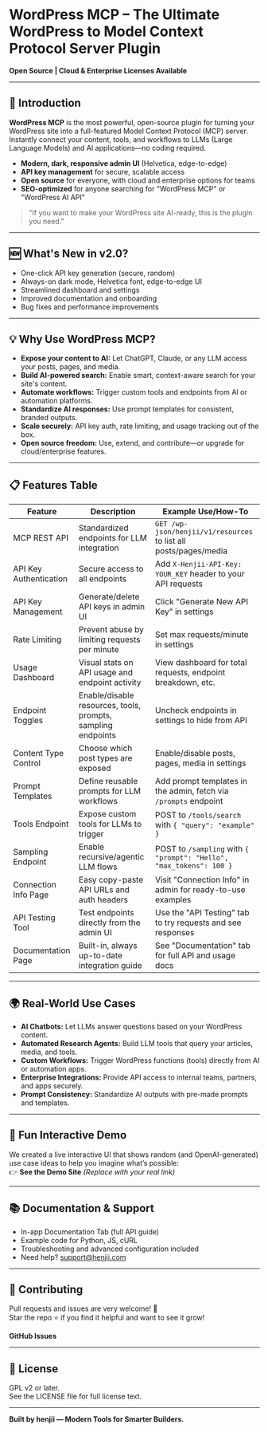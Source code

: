 
# WordPress MCP – The Ultimate WordPress to Model Context Protocol Server Plugin

**Open Source | Cloud & Enterprise Licenses Available**

---

## 🚀 Introduction

**WordPress MCP** is the most powerful, open-source plugin for turning your WordPress site into a full-featured Model Context Protocol (MCP) server. Instantly connect your content, tools, and workflows to LLMs (Large Language Models) and AI applications—no coding required.

- **Modern, dark, responsive admin UI** (Helvetica, edge-to-edge)
- **API key management** for secure, scalable access
- **Open source** for everyone, with cloud and enterprise options for teams
- **SEO-optimized** for anyone searching for "WordPress MCP" or "WordPress AI API"

> "If you want to make your WordPress site AI-ready, this is the plugin you need."

---

## 🆕 What's New in v2.0?
- One-click API key generation (secure, random)
- Always-on dark mode, Helvetica font, edge-to-edge UI
- Streamlined dashboard and settings
- Improved documentation and onboarding
- Bug fixes and performance improvements

---

## 💡 Why Use WordPress MCP?

- **Expose your content to AI:** Let ChatGPT, Claude, or any LLM access your posts, pages, and media.
- **Build AI-powered search:** Enable smart, context-aware search for your site's content.
- **Automate workflows:** Trigger custom tools and endpoints from AI or automation platforms.
- **Standardize AI responses:** Use prompt templates for consistent, branded outputs.
- **Scale securely:** API key auth, rate limiting, and usage tracking out of the box.
- **Open source freedom:** Use, extend, and contribute—or upgrade for cloud/enterprise features.

---

## 📋 Features Table

| Feature                | Description                                                      | Example Use/How-To                                                                 |
|------------------------|------------------------------------------------------------------|-------------------------------------------------------------------------------------|
| MCP REST API           | Standardized endpoints for LLM integration                       | `GET /wp-json/henjii/v1/resources` to list all posts/pages/media                    |
| API Key Authentication | Secure access to all endpoints                                   | Add `X-Henjii-API-Key: YOUR_KEY` header to your API requests                        |
| API Key Management     | Generate/delete API keys in admin UI                             | Click "Generate New API Key" in settings                                            |
| Rate Limiting          | Prevent abuse by limiting requests per minute                    | Set max requests/minute in settings                                                 |
| Usage Dashboard        | Visual stats on API usage and endpoint activity                  | View dashboard for total requests, endpoint breakdown, etc.                         |
| Endpoint Toggles       | Enable/disable resources, tools, prompts, sampling endpoints     | Uncheck endpoints in settings to hide from API                                      |
| Content Type Control   | Choose which post types are exposed                              | Enable/disable posts, pages, media in settings                                      |
| Prompt Templates       | Define reusable prompts for LLM workflows                        | Add prompt templates in the admin, fetch via `/prompts` endpoint                    |
| Tools Endpoint         | Expose custom tools for LLMs to trigger                          | POST to `/tools/search` with `{ "query": "example" }`                               |
| Sampling Endpoint      | Enable recursive/agentic LLM flows                               | POST to `/sampling` with `{ "prompt": "Hello", "max_tokens": 100 }`                |
| Connection Info Page   | Easy copy-paste API URLs and auth headers                        | Visit "Connection Info" in admin for ready-to-use examples                          |
| API Testing Tool       | Test endpoints directly from the admin UI                        | Use the "API Testing" tab to try requests and see responses                         |
| Documentation Page     | Built-in, always up-to-date integration guide                    | See "Documentation" tab for full API and usage docs                                 |

---

## 🌍 Real-World Use Cases
- **AI Chatbots:** Let LLMs answer questions based on your WordPress content.
- **Automated Research Agents:** Build LLM tools that query your articles, media, and tools.
- **Custom Workflows:** Trigger WordPress functions (tools) directly from AI or automation apps.
- **Enterprise Integrations:** Provide API access to internal teams, partners, and apps securely.
- **Prompt Consistency:** Standardize AI outputs with pre-made prompts and templates.

---

## 🎨 Fun Interactive Demo

We created a live interactive UI that shows random (and OpenAI-generated) use case ideas to help you imagine what’s possible:  
👉 **See the Demo Site** *(Replace with your real link)*

---

## 📚 Documentation & Support
- In-app Documentation Tab (full API guide)
- Example code for Python, JS, cURL
- Troubleshooting and advanced configuration included
- Need help? support@henjii.com

---

## 🤝 Contributing

Pull requests and issues are very welcome! 🚀  
Star the repo ⭐ if you find it helpful and want to see it grow!

**GitHub Issues**

---

## 📜 License

GPL v2 or later.  
See the LICENSE file for full license text.

---

**Built by henjii — Modern Tools for Smarter Builders.**

